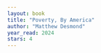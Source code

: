 ```yaml
---
layout: book
title: "Poverty, By America"
author: "Matthew Desmond"
year_read: 2024
stars: 4
---
```


